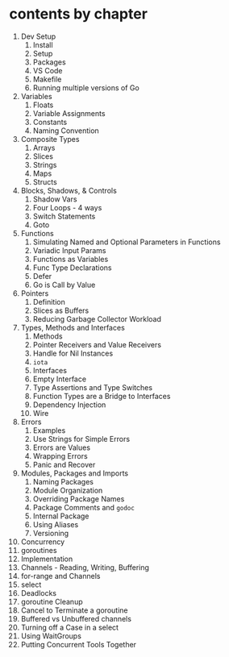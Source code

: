 # contents by chapter

1. Dev Setup
   1. Install
   2. Setup
   3. Packages
   4. VS Code
   5. Makefile
   6. Running multiple versions of Go
2. Variables
   1. Floats
   2. Variable Assignments
   3. Constants
   4. Naming Convention
3. Composite Types
   1. Arrays
   2. Slices
   3. Strings
   4. Maps
   5. Structs
4. Blocks, Shadows, & Controls
   1. Shadow Vars
   2. Four Loops - 4 ways
   3. Switch Statements
   4. Goto
5. Functions
   1. Simulating Named and Optional Parameters in Functions
   2. Variadic Input Params
   3. Functions as Variables
   4. Func Type Declarations
   5. Defer
   6. Go is Call by Value
6. Pointers
   1. Definition
   2. Slices as Buffers
   3. Reducing Garbage Collector Workload
7. Types, Methods and Interfaces
   1. Methods
   2. Pointer Receivers and Value Receivers
   3. Handle for Nil Instances
   4. `iota`
   5. Interfaces
   6. Empty Interface
   7. Type Assertions and Type Switches
   8. Function Types are a Bridge to Interfaces
   9. Dependency Injection
   10. Wire
8. Errors
   1. Examples
   2. Use Strings for Simple Errors
   3. Errors are Values
   4. Wrapping Errors
   5. Panic and Recover
9. Modules, Packages and Imports
   1. Naming Packages
   2. Module Organization
   3. Overriding Package Names
   4. Package Comments and `godoc`
   5. Internal Package
   6. Using Aliases
   7. Versioning
10. Concurrency
   1. goroutines
   2. Implementation
   3. Channels - Reading, Writing, Buffering
   4. for-range and Channels
   5. select
   6. Deadlocks
   7. goroutine Cleanup
   8. Cancel to Terminate a goroutine
   9. Buffered vs Unbuffered channels
   10. Turning off a Case in a select
   11. Using WaitGroups
   12. Putting Concurrent Tools Together
